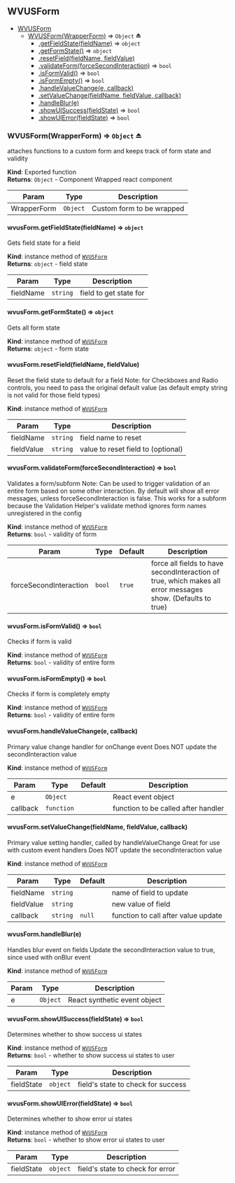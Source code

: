 <a name="module_WVUSForm"></a>

## WVUSForm

* [WVUSForm](#module_WVUSForm)
    * [WVUSForm(WrapperForm)](#exp_module_WVUSForm--WVUSForm) ⇒ <code>Object</code> ⏏
        * [.getFieldState(fieldName)](#module_WVUSForm--WVUSForm+getFieldState) ⇒ <code>object</code>
        * [.getFormState()](#module_WVUSForm--WVUSForm+getFormState) ⇒ <code>object</code>
        * [.resetField(fieldName, fieldValue)](#module_WVUSForm--WVUSForm+resetField)
        * [.validateForm(forceSecondInteraction)](#module_WVUSForm--WVUSForm+validateForm) ⇒ <code>bool</code>
        * [.isFormValid()](#module_WVUSForm--WVUSForm+isFormValid) ⇒ <code>bool</code>
        * [.isFormEmpty()](#module_WVUSForm--WVUSForm+isFormEmpty) ⇒ <code>bool</code>
        * [.handleValueChange(e, callback)](#module_WVUSForm--WVUSForm+handleValueChange)
        * [.setValueChange(fieldName, fieldValue, callback)](#module_WVUSForm--WVUSForm+setValueChange)
        * [.handleBlur(e)](#module_WVUSForm--WVUSForm+handleBlur)
        * [.showUISuccess(fieldState)](#module_WVUSForm--WVUSForm+showUISuccess) ⇒ <code>bool</code>
        * [.showUIError(fieldState)](#module_WVUSForm--WVUSForm+showUIError) ⇒ <code>bool</code>

<a name="exp_module_WVUSForm--WVUSForm"></a>

### WVUSForm(WrapperForm) ⇒ <code>Object</code> ⏏
attaches functions to a custom form
and keeps track of form state and validity

**Kind**: Exported function  
**Returns**: <code>Object</code> - Component Wrapped react component  

| Param | Type | Description |
| --- | --- | --- |
| WrapperForm | <code>Object</code> | Custom form to be wrapped |

<a name="module_WVUSForm--WVUSForm+getFieldState"></a>

#### wvusForm.getFieldState(fieldName) ⇒ <code>object</code>
Gets field state for a field

**Kind**: instance method of [<code>WVUSForm</code>](#exp_module_WVUSForm--WVUSForm)  
**Returns**: <code>object</code> - field state  

| Param | Type | Description |
| --- | --- | --- |
| fieldName | <code>string</code> | field to get state for |

<a name="module_WVUSForm--WVUSForm+getFormState"></a>

#### wvusForm.getFormState() ⇒ <code>object</code>
Gets all form state

**Kind**: instance method of [<code>WVUSForm</code>](#exp_module_WVUSForm--WVUSForm)  
**Returns**: <code>object</code> - form state  
<a name="module_WVUSForm--WVUSForm+resetField"></a>

#### wvusForm.resetField(fieldName, fieldValue)
Reset the field state to default for a field
Note: for Checkboxes and Radio controls,
you need to pass the original default value
(as default empty string is not valid for those field types)

**Kind**: instance method of [<code>WVUSForm</code>](#exp_module_WVUSForm--WVUSForm)  

| Param | Type | Description |
| --- | --- | --- |
| fieldName | <code>string</code> | field name to reset |
| fieldValue | <code>string</code> | value to reset field to (optional) |

<a name="module_WVUSForm--WVUSForm+validateForm"></a>

#### wvusForm.validateForm(forceSecondInteraction) ⇒ <code>bool</code>
Validates a form/subform
Note: Can be used to trigger validation of an entire form based
on some other interaction. By default will show all error messages, unless forceSecondInteraction is false.
This works for a subform because the Validation Helper's
validate method ignores form names unregistered in the config

**Kind**: instance method of [<code>WVUSForm</code>](#exp_module_WVUSForm--WVUSForm)  
**Returns**: <code>bool</code> - validity of form  

| Param | Type | Default | Description |
| --- | --- | --- | --- |
| forceSecondInteraction | <code>bool</code> | <code>true</code> | force all fields to have secondInteraction of true, which makes all error messages show. (Defaults to true) |

<a name="module_WVUSForm--WVUSForm+isFormValid"></a>

#### wvusForm.isFormValid() ⇒ <code>bool</code>
Checks if form is valid

**Kind**: instance method of [<code>WVUSForm</code>](#exp_module_WVUSForm--WVUSForm)  
**Returns**: <code>bool</code> - validity of entire form  
<a name="module_WVUSForm--WVUSForm+isFormEmpty"></a>

#### wvusForm.isFormEmpty() ⇒ <code>bool</code>
Checks if form is completely empty

**Kind**: instance method of [<code>WVUSForm</code>](#exp_module_WVUSForm--WVUSForm)  
**Returns**: <code>bool</code> - validity of entire form  
<a name="module_WVUSForm--WVUSForm+handleValueChange"></a>

#### wvusForm.handleValueChange(e, callback)
Primary value change handler for onChange event
Does NOT update the secondInteraction value

**Kind**: instance method of [<code>WVUSForm</code>](#exp_module_WVUSForm--WVUSForm)  

| Param | Type | Default | Description |
| --- | --- | --- | --- |
| e | <code>Object</code> |  | React event object |
| callback | <code>function</code> | <code></code> | function to be called after handler |

<a name="module_WVUSForm--WVUSForm+setValueChange"></a>

#### wvusForm.setValueChange(fieldName, fieldValue, callback)
Primary value setting handler, called by handleValueChange
Great for use with custom event handlers
Does NOT update the secondInteraction value

**Kind**: instance method of [<code>WVUSForm</code>](#exp_module_WVUSForm--WVUSForm)  

| Param | Type | Default | Description |
| --- | --- | --- | --- |
| fieldName | <code>string</code> |  | name of field to update |
| fieldValue | <code>string</code> |  | new value of field |
| callback | <code>string</code> | <code>null</code> | function to call after value update |

<a name="module_WVUSForm--WVUSForm+handleBlur"></a>

#### wvusForm.handleBlur(e)
Handles blur event on fields
Update the secondInteraction value to true,
since used with onBlur event

**Kind**: instance method of [<code>WVUSForm</code>](#exp_module_WVUSForm--WVUSForm)  

| Param | Type | Description |
| --- | --- | --- |
| e | <code>Object</code> | React synthetic event object |

<a name="module_WVUSForm--WVUSForm+showUISuccess"></a>

#### wvusForm.showUISuccess(fieldState) ⇒ <code>bool</code>
Determines whether to show success ui states

**Kind**: instance method of [<code>WVUSForm</code>](#exp_module_WVUSForm--WVUSForm)  
**Returns**: <code>bool</code> - whether to show success ui states to user  

| Param | Type | Description |
| --- | --- | --- |
| fieldState | <code>object</code> | field's state to check for success |

<a name="module_WVUSForm--WVUSForm+showUIError"></a>

#### wvusForm.showUIError(fieldState) ⇒ <code>bool</code>
Determines whether to show error ui states

**Kind**: instance method of [<code>WVUSForm</code>](#exp_module_WVUSForm--WVUSForm)  
**Returns**: <code>bool</code> - whether to show error ui states to user  

| Param | Type | Description |
| --- | --- | --- |
| fieldState | <code>object</code> | field's state to check for error |

